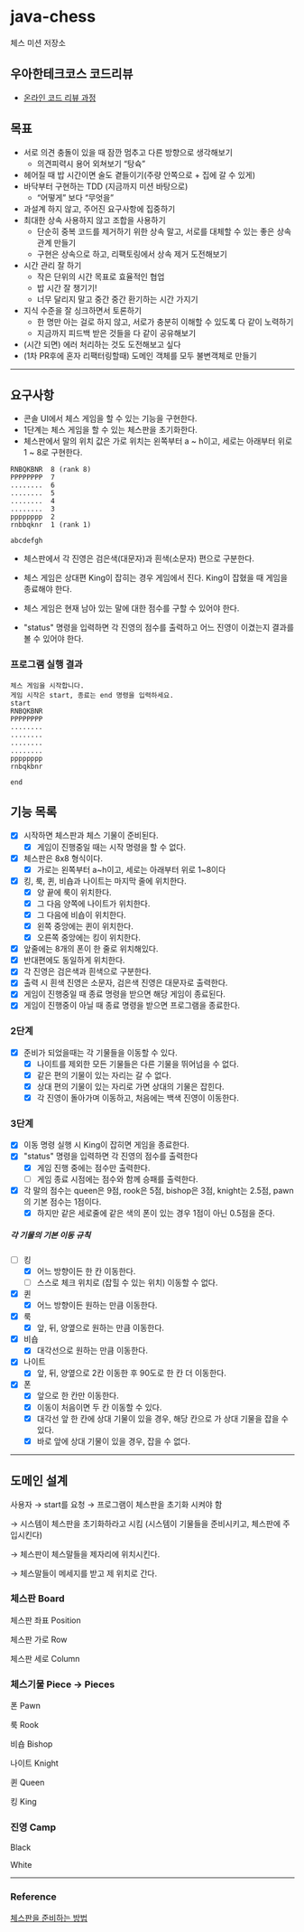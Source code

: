 # java-chess

체스 미션 저장소

## 우아한테크코스 코드리뷰

- [온라인 코드 리뷰 과정](https://github.com/woowacourse/woowacourse-docs/blob/master/maincourse/README.md)

## 목표

- 서로 의견 충돌이 있을 때 잠깐 멈추고 다른 방향으로 생각해보기
    - 의견피력시 용어 외쳐보기 “탕슉”
- 헤어질 때 밥 시간이면 술도 곁들이기(주량 안쪽으로 + 집에 갈 수 있게)
- 바닥부터 구현하는 TDD (지금까지 미션 바탕으로)
    - “어떻게” 보다 “무엇을”
- 과설계 하지 않고, 주어진 요구사항에 집중하기
- 최대한 상속 사용하지 않고 조합을 사용하기
    - 단순히 중복 코드를 제거하기 위한 상속 말고, 서로를 대체할 수 있는 좋은 상속관계 만들기
    - 구현은 상속으로 하고, 리팩토링에서 상속 제거 도전해보기
- 시간 관리 잘 하기
    - 작은 단위의 시간 목표로 효율적인 협업
    - 밥 시간 잘 챙기기!
    - 너무 달리지 말고 중간 중간 환기하는 시간 가지기
- 지식 수준을 잘 싱크하면서 토론하기
    - 한 명만 아는 걸로 하지 않고, 서로가 충분히 이해할 수 있도록 다 같이 노력하기
    - 지금까지 피드백 받은 것들을 다 같이 공유해보기
- (시간 되면) 에러 처리하는 것도 도전해보고 싶다
- (1차 PR후에 혼자 리팩터링할때) 도메인 객체를 모두 불변객체로 만들기

---

## 요구사항

- 콘솔 UI에서 체스 게임을 할 수 있는 기능을 구현한다.
- 1단계는 체스 게임을 할 수 있는 체스판을 초기화한다.
- 체스판에서 말의 위치 값은 가로 위치는 왼쪽부터 a ~ h이고, 세로는 아래부터 위로 1 ~ 8로 구현한다.

```
RNBQKBNR  8 (rank 8)
PPPPPPPP  7
........  6
........  5
........  4
........  3
pppppppp  2
rnbbqknr  1 (rank 1)

abcdefgh

```

- 체스판에서 각 진영은 검은색(대문자)과 흰색(소문자) 편으로 구분한다.


- 체스 게임은 상대편 King이 잡히는 경우 게임에서 진다. King이 잡혔을 때 게임을 종료해야 한다.
- 체스 게임은 현재 남아 있는 말에 대한 점수를 구할 수 있어야 한다.
- "status" 명령을 입력하면 각 진영의 점수를 출력하고 어느 진영이 이겼는지 결과를 볼 수 있어야 한다.


### **프로그램 실행 결과**

```
체스 게임을 시작합니다.
게임 시작은 start, 종료는 end 명령을 입력하세요.
start
RNBQKBNR
PPPPPPPP
........
........
........
........
pppppppp
rnbqkbnr

end
```

## 기능 목록

- [x] 시작하면 체스판과 체스 기물이 준비된다.
  - [x] 게임이 진행중일 때는 시작 명령을 할 수 없다.
- [x] 체스판은 8x8 형식이다.
    - [x] 가로는 왼쪽부터 a~h이고, 세로는 아래부터 위로 1~8이다
- [x] 킹, 룩, 퀸, 비숍과 나이트는 마지막 줄에 위치한다.
    - [x] 양 끝에 룩이 위치한다.
    - [x] 그 다음 양쪽에 나이트가 위치한다.
    - [x] 그 다음에 비숍이 위치한다.
    - [x] 왼쪽 중앙에는 퀸이 위치한다.
    - [x] 오른쪽 중앙에는 킹이 위치한다.
- [x] 앞줄에는 8개의 폰이 한 줄로 위치해있다.
- [x] 반대편에도 동일하게 위치한다.
- [x] 각 진영은 검은색과 흰색으로 구분한다.
- [x] 출력 시 흰색 진영은 소문자, 검은색 진영은 대문자로 출력한다.
- [x] 게임이 진행중일 때 종료 명령을 받으면 해당 게임이 종료된다.
- [x] 게임이 진행중이 아닐 때 종료 명령을 받으면 프로그램을 종료한다.

### 2단계

- [x] 준비가 되었을때는 각 기물들을 이동할 수 있다.
  - [x] 나이트를 제외한 모든 기물들은 다른 기물을 뛰어넘을 수 없다.
  - [X] 같은 편의 기물이 있는 자리는 갈 수 없다.
  - [x] 상대 편의 기물이 있는 자리로 가면 상대의 기물은 잡힌다.
  - [x] 각 진영이 돌아가며 이동하고, 처음에는 백색 진영이 이동한다.

### 3단계
- [x] 이동 명령 실행 시 King이 잡히면 게임을 종료한다.
- [x] "status" 명령을 입력하면 각 진영의 점수를 출력한다
    - [x] 게임 진행 중에는 점수만 출력한다. 
    - [ ] 게임 종료 시점에는 점수와 함께 승패를 출력한다.
- [x] 각 말의 점수는 queen은 9점, rook은 5점, bishop은 3점, knight는 2.5점, pawn의 기본 점수는 1점이다. 
    - [x] 하지만 같은 세로줄에 같은 색의 폰이 있는 경우 1점이 아닌 0.5점을 준다.

##### 각 기물의 기본 이동 규칙
- [ ] 킹
  - [x] 어느 방향이든 한 칸 이동한다.
  - [ ] 스스로 체크 위치로 (잡힐 수 있는 위치) 이동할 수 없다.
- [x] 퀸
  - [x] 어느 방향이든 원하는 만큼 이동한다.
- [x] 룩
  - [x] 앞, 뒤, 양옆으로 원하는 만큼 이동한다.
- [x] 비숍
  - [x] 대각선으로 원하는 만큼 이동한다.
- [x] 나이트
  - [x] 앞, 뒤, 양옆으로 2칸 이동한 후 90도로 한 칸 더 이동한다.
- [x] 폰
  - [x] 앞으로 한 칸만 이동한다.
  - [x] 이동이 처음이면 두 칸 이동할 수 있다.
  - [x] 대각선 앞 한 칸에 상대 기물이 있을 경우, 해당 칸으로 가 상대 기물을 잡을 수 있다.
  - [x] 바로 앞에 상대 기물이 있을 경우, 잡을 수 없다.

---

## 도메인 설계

사용자 → start를 요청 → 프로그램이 체스판을 초기화 시켜야 함

→ 시스템이 체스판을 초기화하라고 시킴 (시스템이 기물들을 준비시키고, 체스판에 주입시킨다)

→ 체스판이 체스말들을 제자리에 위치시킨다.

→ 체스말들이 메세지를 받고 제 위치로 간다.

### 체스판 Board

체스판 좌표 Position

체스판 가로 Row

체스판 세로 Column

### 체스기물 Piece → Pieces

폰 Pawn

룩 Rook

비숍 Bishop

나이트 Knight

퀸 Queen

킹 King

### 진영 Camp

Black

White

---
### Reference
[체스판을 준비하는 방법](https://www.chesskid.com/ko/learn/articles/how-to-play-chess-ko_KR#board)